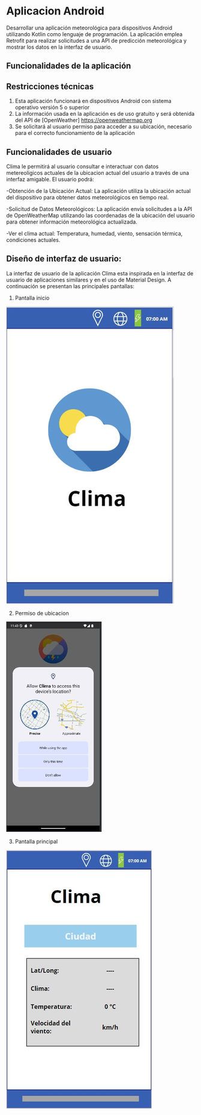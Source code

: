 
# Aplicacion Android

Desarrollar una aplicación meteorológica para dispositivos Android utilizando Kotlin como lenguaje de programación. 
La aplicación emplea Retrofit para realizar solicitudes a una API de predicción meteorológica y mostrar los datos en la interfaz de usuario.

## Funcionalidades de la aplicación

## Restricciones técnicas
1. Esta aplicación funcionará en dispositivos Android con sistema operativo versión 5 o superior
2. La información usada en la aplicación es de uso gratuito y será obtenida del API de [OpenWeather] https://openweathermap.org
3. Se solicitará al usuario permiso para acceder a su ubicación, necesario para el correcto funcionamiento de la aplicación

## Funcionalidades de usuario
Clima le permitirá al usuario consultar e interactuar con datos metereoligicos actuales de la ubicacion actual del usuario a través de una interfaz amigable. El usuario podrá:


-Obtención de la Ubicación Actual:
La aplicación utiliza la ubicación actual del dispositivo para obtener datos meteorológicos en tiempo real.

-Solicitud de Datos Meteorológicos:
La aplicación envía solicitudes a la API de OpenWeatherMap utilizando las coordenadas de la ubicación del usuario para obtener información meteorológica actualizada.

-Ver el clima actual: 
Temperatura, humedad, viento, sensación térmica, condiciones actuales.


## Diseño de interfaz de usuario:

La interfaz de usuario de la aplicación Clima esta inspirada en la interfaz de usuario de aplicaciones similares y en el uso de Material Design.
A continuación se presentan las principales pantallas:

1. Pantalla inicio

![Pantalla de inicio](imagenes/home_clima.JPG)

2. Permiso de ubicacion

![Permiso ubicacion](imagenes/allow_location.JPG)

3. Pantalla principal

![Principal](imagenes/start_clima.JPG)



